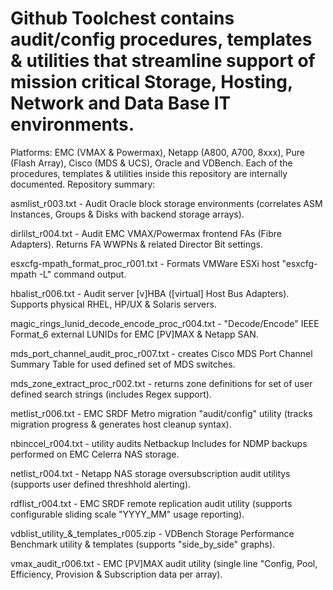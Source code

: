 # Github Toolchest contains audit/config procedures, templates & utilities that streamline support of mission critical Storage, Hosting, Network and Data Base IT environments.  
Platforms: EMC (VMAX & Powermax), Netapp (A800, A700, 8xxx), Pure (Flash Array), Cisco (MDS & UCS), Oracle and VDBench.
Each of the procedures, templates & utilities inside this repository are internally documented.  Repository summary:

asmlist_r003.txt - Audit Oracle block storage environments (correlates ASM Instances, Groups & Disks with backend storage arrays).

dirlilst_r004.txt - Audit EMC VMAX/Powermax frontend FAs (Fibre Adapters).  Returns FA WWPNs & related Director Bit settings.

esxcfg-mpath_format_proc_r001.txt - Formats VMWare ESXi host "esxcfg-mpath -L" command output.

hbalist_r006.txt - Audit server [v]HBA ([virtual] Host Bus Adapters).  Supports physical RHEL, HP/UX & Solaris servers.

magic_rings_lunid_decode_encode_proc_r004.txt - "Decode/Encode" IEEE Format_6 external LUNIDs for EMC [PV]MAX & Netapp SAN.

mds_port_channel_audit_proc_r007.txt - creates Cisco MDS Port Channel Summary Table for used defined set of MDS switches.

mds_zone_extract_proc_r002.txt - returns zone definitions for set of user defined search strings (includes Regex support).

metlist_r006.txt - EMC SRDF Metro migration "audit/config" utility (tracks migration progress & generates host cleanup syntax).

nbinccel_r004.txt - utility audits Netbackup Includes for NDMP backups performed on EMC Celerra NAS storage.

netlist_r004.txt - Netapp NAS storage oversubscription audit utilitys (supports user defined threshhold alerting).

rdflist_r004.txt - EMC SRDF remote replication audit utility (supports configurable sliding scale "YYYY_MM" usage reporting).

vdblist_utility_&_templates_r005.zip - VDBench Storage Performance Benchmark utility & templates (supports "side_by_side" graphs).

vmax_audit_r006.txt - EMC [PV]MAX audit utility (single line "Config, Pool, Efficiency, Provision & Subscription data per array). 
